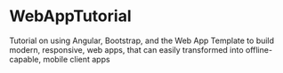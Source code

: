 WebAppTutorial
==============

Tutorial on using Angular, Bootstrap, and the Web App Template to build modern, responsive, web apps, that can easily transformed into offline-capable, mobile client apps
